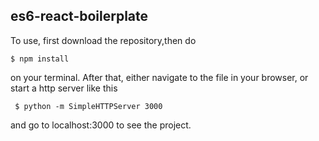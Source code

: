 ## es6-react-boilerplate

To use, first download the repository,then do 

<code>$ npm install</code> 

on your terminal.
After that, either navigate to the file in your browser, or start a http server like this

<code> $ python -m SimpleHTTPServer 3000</code> 

and go to localhost:3000 to see the project.
